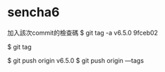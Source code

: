 # sencha6
加入該次commit的檢查碼
$ git tag -a v6.5.0 9fceb02

$ git tag


$ git push origin v6.5.0
$ git push origin —tags


